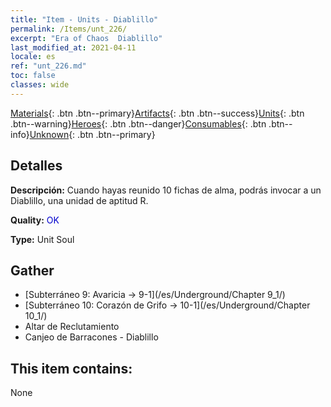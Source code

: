 ```yaml
---
title: "Item - Units - Diablillo"
permalink: /Items/unt_226/
excerpt: "Era of Chaos  Diablillo"
last_modified_at: 2021-04-11
locale: es
ref: "unt_226.md"
toc: false
classes: wide
---
```

 [Materials](/es/Items/){: .btn .btn--primary}[Artifacts](/es/Items/Artifacts/){: .btn .btn--success}[Units](/es/Items/Units/){: .btn .btn--warning}[Heroes](/es/Items/Heroes/){: .btn .btn--danger}[Consumables](/es/Items/Consumables/){: .btn .btn--info}[Unknown](/es/Items/Unknown/){: .btn .btn--primary}

## Detalles
 **Descripción:** Cuando hayas reunido 10 fichas de alma, podrás invocar a un Diablillo, una unidad de aptitud R.

 **Quality:** <span style="color: #0000CD">OK</span>

 **Type:** Unit Soul

## Gather

*    [Subterráneo 9: Avaricia -> 9-1](/es/Underground/Chapter 9_1/) 
*    [Subterráneo 10: Corazón de Grifo -> 10-1](/es/Underground/Chapter 10_1/) 
*    Altar de Reclutamiento 
*    Canjeo de Barracones - Diablillo 

## This item contains:

  None

